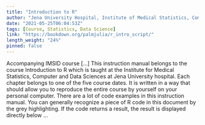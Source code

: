 ```yaml
---
title: "Introduction to R"
author: "Jena University Hospital, Institute of Medical Statistics, Computer and Data Sciences, Julia Palm (julia.palm@med.uni-jena.de)"
date: "2021-05-25T06:04:53Z"
tags: [Course, Statistics, Data Science]
link: "https://bookdown.org/palmjulia/r_intro_script/"
length_weight: "24%"
pinned: false
---
```


Accompanying IMSID course [...] This instruction manual belongs to the course Introduction to R which is taught at the Institute for Medical Statistics, Computer and Data Sciences at Jena University hospital. Each chapter belongs to one of the five course dates. It is written in a way that should allow you to reproduce the entire course by yourself on your personal computer. There are a lot of code examples in this instruction manual. You can generally recognize a piece of R code in this document by the grey highlighting. If the code returns a result, the result is displayed directly below ...

